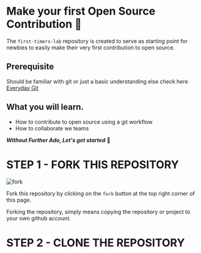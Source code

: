 # Make your first Open Source Contribution 📢
The `first-timers-lab` repository is created to serve as starting point for newbies to easily make their very first contribution to open source.
## Prerequisite 
Should be familiar with git or just a basic understanding else check here [Everyday Git](https://git-scm.com/docs/giteveryday)
## What you will learn.
- How to contribute to open source using a git workflow 
- How to collaborate we teams 

**_Without Further Ado, Let's get started_** 🚀
# STEP 1 - FORK THIS REPOSITORY
![fork](https://user-images.githubusercontent.com/37655600/152088898-f424b02b-646c-4155-8ce1-8916e05e914c.PNG)

Fork this repository by clicking on the `fork` button at the top right corner of this page.

Forking the repository, simply means copying the repository or project to your own github account.
# STEP 2 - CLONE THE REPOSITORY 




